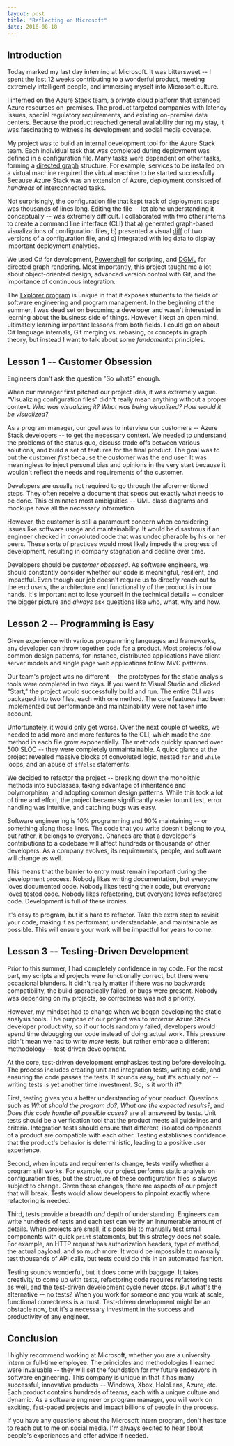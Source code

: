 ```yaml
---
layout: post
title: "Reflecting on Microsoft"
date: 2016-08-18
---
```


## Introduction

Today marked my last day interning at Microsoft. It was bittersweet -- I spent the last 12 weeks contributing to a wonderful product, meeting extremely intelligent people, and immersing myself into Microsoft culture.

I interned on the [Azure Stack](https://azure.microsoft.com/en-us/overview/azure-stack/) team, a private cloud platform that extended Azure resources on-premises. The product targeted companies with latency issues, special regulatory requirements, and existing on-premise data centers. Because the product reached general availability during my stay, it was fascinating to witness its development and social media coverage.

My project was to build an internal development tool for the Azure Stack team. Each individual task that was completed during deployment was defined in a configuration file. Many tasks were dependent on other tasks, forming a [directed graph](https://en.wikipedia.org/wiki/Directed_graph) structure. For example, services to be installed on a virtual machine required the virtual machine to be started successfully. Because Azure Stack was an extension of Azure, deployment consisted of _hundreds_ of interconnected tasks.

Not surprisingly, the configuration file that kept track of deployment steps was thousands of lines long. Editing the file -- let alone understanding it conceptually -- was extremely difficult. I collaborated with two other interns to create a command line interface (CLI) that a) generated graph-based visualizations of configuration files, b) presented a visual [diff](https://en.wikipedia.org/wiki/Diff_utility) of two versions of a configuration file, and c) integrated with log data to display important deployment analytics.

We used C# for development, [Powershell](https://en.wikipedia.org/wiki/PowerShell) for scripting, and [DGML](https://en.wikipedia.org/wiki/DGML) for directed graph rendering. Most importantly, this project taught me a lot about object-oriented design, advanced version control with Git, and the importance of continuous integration.

The [Explorer program](https://careers.microsoft.com/students/explore) is unique in that it exposes students to the fields of software engineering and program management. In the beginning of the summer, I was dead set on becoming a developer and wasn't interested in learning about the business side of things. However, I kept an open mind, ultimately learning important lessons from both fields. I could go on about C# language internals, Git merging vs. rebasing, or concepts in graph theory, but instead I want to talk about some _fundamental_ principles.

## Lesson 1 -- Customer Obsession

Engineers don't ask the question "So what?" enough.

When our manager first pitched our project idea, it was extremely vague. "Visualizing configuration files" didn't really mean anything without a proper context. _Who was visualizing it? What was being visualized? How would it be visualized?_

As a program manager, our goal was to interview our customers -- Azure Stack developers -- to get the necessary context. We needed to understand the problems of the status quo, discuss trade offs between various solutions, and build a set of features for the final product. The goal was to put the customer _first_ because the customer was the end user. It was meaningless to inject personal bias and opinions in the very start because it wouldn't reflect the needs and requirements of the customer.

Developers are usually not required to go through the aforementioned steps. They often receive a document that specs out exactly what needs to be done. This eliminates most ambiguities -- UML class diagrams and mockups have all the necessary information.

However, the customer is still a paramount concern when considering issues like software usage and maintainability. It would be disastrous if an engineer checked in convoluted code that was undecipherable by his or her peers. These sorts of practices would most likely impede the progress of development, resulting in company stagnation and decline over time.

Developers should be *customer obsessed*. As software engineers, we should constantly consider whether our code is meaningful, resilient, and impactful. Even though our job doesn't require us to directly reach out to the end users, the architecture and functionality of the product is in our hands. It's important not to lose yourself in the technical details -- consider the bigger picture and _always_ ask questions like who, what, why and how.

## Lesson 2 -- Programming is Easy

Given experience with various programming languages and frameworks, any developer can throw together code for a product. Most projects follow common design patterns, for instance, distributed applications have client-server models and single page web applications follow MVC patterns.

Our team's project was no different -- the prototypes for the static analysis tools were completed in two days. If you went to Visual Studio and clicked "Start," the project would successfully build and run. The entire CLI was packaged into two files, each with one method. The core features had been implemented but performance and maintainability were not taken into account.

Unfortunately, it would only get worse. Over the next couple of weeks, we needed to add more and more features to the CLI, which made the _one_ method in each file grow exponentially. The methods quickly spanned over 500 SLOC -- they were completely unmaintainable. A quick glance at the project revealed massive blocks of convoluted logic, nested `for` and `while` loops, and an abuse of `if`/`else` statements.

We decided to refactor the project -- breaking down the monolithic methods into subclasses, taking advantage of inheritance and polymorphism, and adopting common design patterns. While this took a lot of time and effort, the project became significantly easier to unit test, error handling was intuitive, and catching bugs was easy.

Software engineering is 10% programming and 90% maintaining -- or something along those lines. The code that you write doesn't belong to you, but rather, it belongs to everyone. Chances are that a developer's contributions to a codebase will affect hundreds or thousands of other developers. As a company evolves, its requirements, people, and software will change as well.

This means that the barrier to entry must remain important during the development process. Nobody likes writing documentation, but everyone loves documented code. Nobody likes testing their code, but everyone loves tested code. Nobody likes refactoring, but everyone loves refactored code. Development is full of these ironies.

It's easy to program, but it's hard to refactor. Take the extra step to revisit your code, making it as performant, understandable, and maintainable as possible. This will ensure your work will be impactful for years to come.

## Lesson 3 -- Testing-Driven Development

Prior to this summer, I had completely confidence in my code. For the most part, my scripts and projects were functionally correct, but there were occasional blunders. It didn't really matter if there was no backwards compatibility, the build sporadically failed, or bugs were present. Nobody was depending on my projects, so correctness was not a priority.

However, my mindset had to change when we began developing the static analysis tools. The purpose of our project was to _increase_ Azure Stack developer productivity, so if our tools randomly failed, developers would spend time debugging our code instead of doing actual work. This pressure didn't mean we had to write _more_ tests, but rather embrace a different methodology -- test-driven development.

At the core, test-driven development emphasizes testing before developing. The process includes creating unit and integration tests, writing code, and ensuring the code passes the tests. It sounds easy, but it's actually not -- writing tests is yet another time investment. So, is it worth it?

First, testing gives you a better understanding of your product. Questions such as _What should the program do?_, _What are the expected results?_, and _Does this code handle all possible cases?_ are all answered by tests. Unit tests should be a verification tool that the product meets all guidelines and criteria. Integration tests should ensure that different, isolated components of a product are compatible with each other. Testing establishes confidence that the product's behavior is deterministic, leading to a positive user experience.

Second, when inputs and requirements change, tests verify whether a program still works. For example, our project performs static analysis on configuration files, but the structure of these configuration files is always subject to change. Given these changes, there are aspects of our project that will break. Tests would allow developers to pinpoint exactly where refactoring is needed.

Third, tests provide a breadth _and_ depth of understanding. Engineers can write hundreds of tests and each test can verify an innumerable amount of details. When projects are small, it's possible to manually test small components with quick `print` statements, but this strategy does not scale. For example, an HTTP request has authorization headers, type of method, the actual payload, and so much more. It would be impossible to manually test thousands of API calls, but tests could do this in an automated fashion.

Testing sounds wonderful, but it does come with baggage. It takes creativity to come up with tests, refactoring code requires refactoring tests as well, and the test-driven development cycle never stops. But what's the alternative -- no tests? When you work for someone and you work at scale, functional correctness is a must. Test-driven development might be an obstacle now, but it's a necessary investment in the success and productivity of any engineer.

## Conclusion

I highly recommend working at Microsoft, whether you are a university intern or full-time employee. The principles and methodologies I learned were invaluable -- they will set the foundation for my future endeavors in software engineering. This company is unique in that it has many successful, innovative products -- Windows, Xbox, HoloLens, Azure, etc. Each product contains hundreds of teams, each with a unique culture and dynamic. As a software engineer or program manager, you will work on exciting, fast-paced projects and impact billions of people in the process.

If you have any questions about the Microsoft intern program, don't hesitate to reach out to me on social media. I'm always excited to hear about people's experiences and offer advice if needed.
